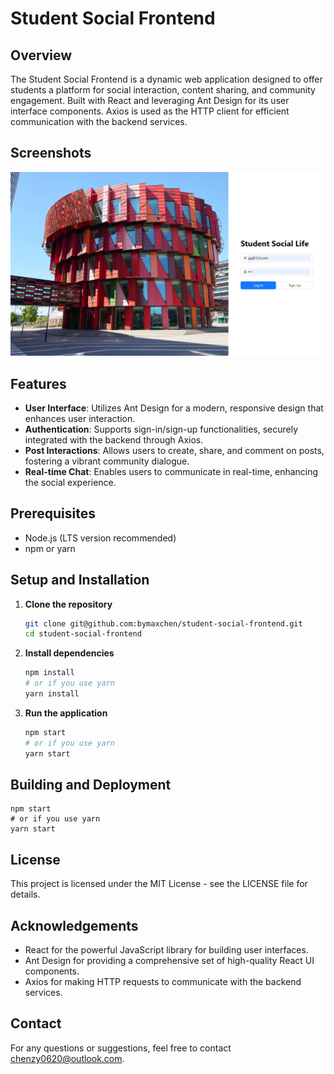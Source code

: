 # Student Social Frontend

## Overview
The Student Social Frontend is a dynamic web application designed to offer students a platform for social interaction, content sharing, and community engagement. Built with React and leveraging Ant Design for its user interface components. Axios is used as the HTTP client for efficient communication with the backend services.

## Screenshots
![Alt text](image.png)

## Features
- **User Interface**: Utilizes Ant Design for a modern, responsive design that enhances user interaction.
- **Authentication**: Supports sign-in/sign-up functionalities, securely integrated with the backend through Axios.
- **Post Interactions**: Allows users to create, share, and comment on posts, fostering a vibrant community dialogue.
- **Real-time Chat**: Enables users to communicate in real-time, enhancing the social experience.

## Prerequisites
- Node.js (LTS version recommended)
- npm or yarn

## Setup and Installation
1. **Clone the repository**
   ```bash
   git clone git@github.com:bymaxchen/student-social-frontend.git
   cd student-social-frontend

2. **Install dependencies**
    ```bash
    npm install
    # or if you use yarn
    yarn install

3. **Run the application**
    ```bash
    npm start
    # or if you use yarn
    yarn start

## Building and Deployment
    npm start
    # or if you use yarn
    yarn start

## License
This project is licensed under the MIT License - see the LICENSE file for details.

## Acknowledgements
+ React for the powerful JavaScript library for building user interfaces.
+ Ant Design for providing a comprehensive set of high-quality React UI components.
+ Axios for making HTTP requests to communicate with the backend services.
## Contact
For any questions or suggestions, feel free to contact chenzy0620@outlook.com.